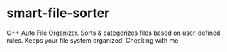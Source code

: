 # smart-file-sorter
C++ Auto File Organizer. Sorts &amp; categorizes files based on user-defined rules. Keeps your file system organized!
Checking with me
